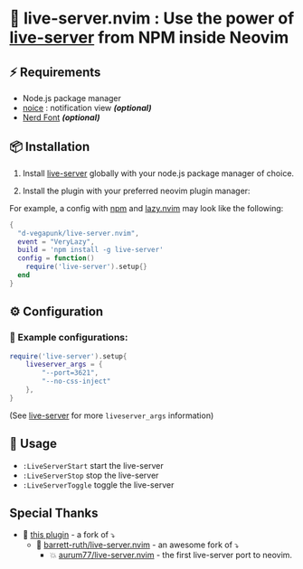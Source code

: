 # 📡 live-server.nvim :  Use the power of [live-server](https://www.npmjs.com/package/live-server) from NPM inside Neovim

## ⚡️ Requirements

- Node.js package manager
- [noice](https://github.com/folke/noice.nvim) : notification view _**(optional)**_
- [Nerd Font](https://www.nerdfonts.com/) **_(optional)_**

## 📦 Installation
1. Install [live-server](https://www.npmjs.com/package/live-server) globally with your node.js package manager of choice.

2. Install the plugin with your preferred neovim plugin manager:

For example, a config with [npm](https://www.npmjs.com/) and [lazy.nvim](https://github.com/folke/lazy.nvim) may look like the following:
```lua
{
  "d-vegapunk/live-server.nvim",
  event = "VeryLazy",
  build = 'npm install -g live-server'
  config = function()
    require('live-server').setup{}
  end
}
```

## ⚙️ Configuration

### 🎨 Example configurations: 
```lua
require('live-server').setup{
    liveserver_args = {
        "--port=3621",
        "--no-css-inject"
    },
}
```
(See [live-server](https://github.com/tapio/live-server#usage-from-command-line) for more `liveserver_args` information)

## 🚀 Usage

- `:LiveServerStart` start the live-server
- `:LiveServerStop` stop the live-server
- `:LiveServerToggle` toggle the live-server

## Special Thanks
- 🤟 [this plugin](https://github.com/d-vegapunk/live-server.nvim) - a fork of ⤵️
    -  💯 [barrett-ruth/live-server.nvim](https://github.com/barrett-ruth/live-server.nvim) - an awesome fork of ⤵️
        - 💥 [aurum77/live-server.nvim](https://github.com/aurum77/live-server.nvim) - the first live-server port to neovim.
